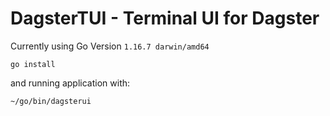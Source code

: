 # DagsterTUI - Terminal UI for Dagster

Currently using Go Version `1.16.7 darwin/amd64`

```
go install
```

and running application with:

```
~/go/bin/dagsterui
```
